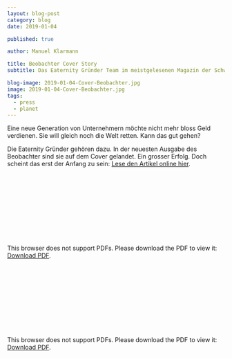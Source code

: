 ```yaml
---
layout: blog-post
category: blog
date: 2019-01-04

published: true

author: Manuel Klarmann

title: Beobachter Cover Story
subtitle: Das Eaternity Gründer Team im meistgelesenen Magazin der Schweiz

blog-image: 2019-01-04-Cover-Beobachter.jpg
image: 2019-01-04-Cover-Beobachter.jpg
tags:
  - press
  - planet
---
```


Eine neue Generation von Unternehmern möchte nicht mehr bloss Geld verdienen. Sie will gleich noch die Welt retten. Kann das gut gehen?

Die Eaternity Gründer gehören dazu. In der neuesten Ausgabe des Beobachter sind sie auf dem Cover gelandet. Ein grosser Erfolg. Doch scheint das erst der Anfang zu sein: [Lese den Artikel online hier][1].

<object data="/assets/de/beo_20190104_001.pdf" type="application/pdf" width="455px" height="615px">
    <embed src="/assets/de/beo_20190104_001.pdf" type="application/pdf">
        <p>This browser does not support PDFs. Please download the PDF to view it: <a href="/assets/de/beo_20190104_001.pdf">Download PDF</a>.</p>
    </embed>
</object>

<object data="/assets/de/beo_20190104_014.pdf" type="application/pdf" width="455px" height="321px">
    <embed src="/assets/de/beo_20190104_014.pdf" type="application/pdf">
        <p>This browser does not support PDFs. Please download the PDF to view it: <a href="/assets/de/beo_20190104_014.pdf">Download PDF</a>.</p>
    </embed>
</object>

[1]: https://www.beobachter.ch/gesellschaft/social-entrepreneurs-wenn-unternehmer-die-welt-retten-mochten

